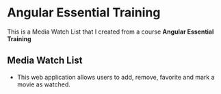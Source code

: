 # Angular Essential Training

This is a Media Watch List that I created from a course **Angular Essential Training**

## Media Watch List
- This web application allows users to add, remove, favorite and mark a movie as watched.

